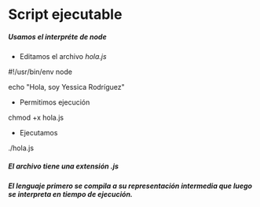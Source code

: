 # Script ejecutable

##### Usamos el interpréte de node

+ Editamos el archivo _hola.js_

 #!/usr/bin/env node
 
echo "Hola, soy Yessica Rodríguez"

+ Permitimos ejecución

chmod  +x  hola.js

+ Ejecutamos

./hola.js

##### El archivo tiene una extensión _.js_
##### El lenguaje primero se compila a su representación intermedia que luego se interpreta en tiempo de ejecución.
